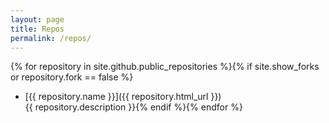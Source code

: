 ```yaml
---
layout: page
title: Repos
permalink: /repos/
---
```


{% for repository in site.github.public_repositories %}{% if site.show_forks or repository.fork == false %}
  * [{{ repository.name }}]({{ repository.html_url }})<br />{{ repository.description }}{% endif %}{% endfor %}

